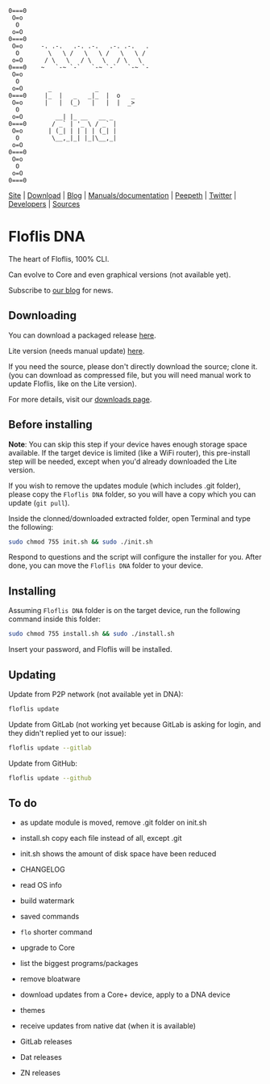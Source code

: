 ```
0===0
 O=o
  O
 o=O
0===0
 O=o     -. .-.   .-. .-.   .-. .-.   .
  O        \   \ /   \   \ /   \   \ /
 o=O      / \   \   / \   \   / \   \
0===0    ~   `-~ `-`   `-~ `-`   `-~ `-
 O=o
  O
 o=O       _            _           
0===0     |_  |   _   _|_  |  o   _
 O=o      |   |  (_)   |   |  |  _>
  O
 o=O         __| |_ __   __ _ 
0===0       / _` | '_ \ / _` |
 O=o       | (_| | | | | (_| |
  O         \__,_|_| |_|\__,_|
 o=O
0===0
 O=o
  O
 o=O
0===0
```

[Site](https://floflis.github.io/) | [Download](https://floflis.github.io/download/) | [Blog](https://floflis.github.io/blog/) | [Manuals/documentation](https://floflis.github.io/docs/) | [Peepeth](https://peepeth.com/floflis) | [Twitter](https://twitter.com/FloflisOS) | [Developers](https://floflis.github.io/docs/dev/) | [Sources](https://floflis.github.io/source/)

# Floflis DNA

The heart of Floflis, 100% CLI.

Can evolve to Core and even graphical versions (not available yet).

Subscribe to [our blog](https://floflis.github.io/blog/) for news.

## Downloading

You can download a packaged release [here](https://github.com/Floflis/Floflis-DNA/releases/download/071/Floflis.DNA.tar.gz).

Lite version (needs manual update) [here](https://github.com/Floflis/Floflis-DNA/releases/download/071/Floflis.DNA.Lite.tar.gz).

If you need the source, please don't directly download the source; clone it. (you can download as compressed file, but you will need manual work to update Floflis, like on the Lite version).

For more details, visit our [downloads page](https://floflis.github.io/download/).

## Before installing

**Note**: You can skip this step if your device haves enough storage space available. If the target device is limited (like a WiFi router), this pre-install step will be needed, except when you'd already downloaded the Lite version.

If you wish to remove the updates module (which includes .git folder), please copy the `Floflis DNA` folder, so you will have a copy which you can update (`git pull`).

Inside the clonned/downloaded extracted folder, open Terminal and type the following:

```bash
sudo chmod 755 init.sh && sudo ./init.sh
```

Respond to questions and the script will configure the installer for you.
After done, you can move the `Floflis DNA` folder to your device.

## Installing

Assuming `Floflis DNA` folder is on the target device, run the following command inside this folder:

```bash
sudo chmod 755 install.sh && sudo ./install.sh
```

Insert your password, and Floflis will be installed.

## Updating

Update from P2P network (not available yet in DNA):

```bash
floflis update
```

Update from GitLab (not working yet because GitLab is asking for login, and they didn't replied yet to our issue):

```bash
floflis update --gitlab
```

Update from GitHub:

```bash
floflis update --github
```

## To do

* as update module is moved, remove .git folder on init.sh
* install.sh copy each file instead of all, except .git
* init.sh shows the amount of disk space have been reduced
* CHANGELOG
* read OS info
* build watermark
* saved commands
* `flo` shorter command
* upgrade to Core

* list the biggest programs/packages
* remove bloatware
* download updates from a Core+ device, apply to a DNA device
* themes
* receive updates from native dat (when it is available)
* GitLab releases
* Dat releases
* ZN releases

